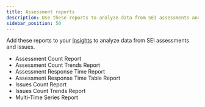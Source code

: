```yaml
---
title: Assessment reports
description: Use these reports to analyze data from SEI assessments and issues.
sidebar_position: 50
---
```


Add these reports to your [Insights](../insights/sei-insights.md) to analyze data from SEI assessments and issues.

* Assessment Count Report
* Assessment Count Trends Report
* Assessment Response Time Report
* Assessment Response Time Table Report
* Issues Count Report
* Issues Count Trends Report
* Multi-Time Series Report
